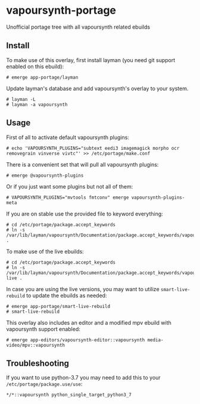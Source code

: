 # vapoursynth-portage
Unofficial portage tree with all vapoursynth related ebuilds

Install
-------
To make use of this overlay, first install layman (you need git support enabled on this ebuild):
```
# emerge app-portage/layman
```
Update layman's database and add vapoursynth's overlay to your system.
```
# layman -L
# layman -a vapoursynth
```

Usage
-----
First of all to activate default vapoursynth plugins:
```
# echo 'VAPOURSYNTH_PLUGINS="subtext eedi3 imagemagick morpho ocr removegrain vinverse vivtc"' >> /etc/portage/make.conf
```
There is a convenient set that will pull all vapoursynth plugins:
```
# emerge @vapoursynth-plugins
```
Or if you just want some plugins but not all of them:
```
# VAPOURSYNTH_PLUGINS="mvtools fmtconv" emerge vapoursynth-plugins-meta
```
If you are on stable use the provided file to keyword everything:
```
# cd /etc/portage/package.accept_keywords
# ln -s /var/lib/layman/vapoursynth/Documentation/package.accept_keywords/vapoursynth .
```
To make use of the live ebuilds:
```
# cd /etc/portage/package.accept_keywords
# ln -s /var/lib/layman/vapoursynth/Documentation/package.accept_keywords/vapoursynth-live .
```
In case you are using the live versions, you may want to utilize ```smart-live-rebuild``` to update the ebuilds as needed:
```
# emerge app-portage/smart-live-rebuild
# smart-live-rebuild
```
This overlay also includes an editor and a modified mpv ebuild with vapoursynth support enabled:
```
# emerge app-editors/vapoursynth-editor::vapoursynth media-video/mpv::vapoursynth
```

Troubleshooting
---------------
If you want to use python-3.7 you may need to add this to your `/etc/portage/package.use/use`:
```
*/*::vapoursynth python_single_target_python3_7
```
